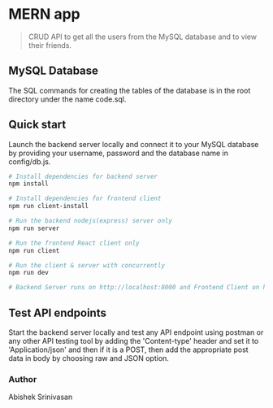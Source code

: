 # MERN app

> CRUD API to get all the users from the MySQL database and to view their friends.

## MySQL Database

The SQL commands for creating the tables of the database is in the root directory under the name code.sql. 


## Quick start

Launch the backend server locally and connect it to your MySQL database by providing your username, password and the database name in config/db.js.

```bash
# Install dependencies for backend server
npm install

# Install dependencies for frontend client
npm run client-install

# Run the backend nodejs(express) server only
npm run server

# Run the frontend React client only
npm run client

# Run the client & server with concurrently
npm run dev

# Backend Server runs on http://localhost:8000 and Frontend Client on http://localhost:3000
```


## Test API endpoints

Start the backend server locally and test any API endpoint using postman or any other API testing tool by adding the 'Content-type' header and set it to 'Application/json' and then if it is a POST, then add the appropriate post data in body by choosing raw and JSON option.


### Author

Abishek Srinivasan
